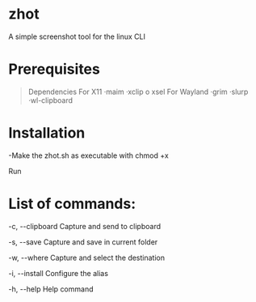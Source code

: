 # zhot
A simple screenshot tool for the linux CLI

# Prerequisites 

 >Dependencies
   For X11
    ·maim
    ·xclip o xsel
  For Wayland
    ·grim
    ·slurp
    ·wl-clipboard

# Installation 
-Make the zhot.sh as executable with chmod +x

Run



# List of commands:

  -c, --clipboard   Capture and send to clipboard
  
  -s, --save        Capture and save in current folder
  
  -w, --where       Capture and select the destination
  
  -i, --install     Configure the alias 
  
  -h, --help        Help command
